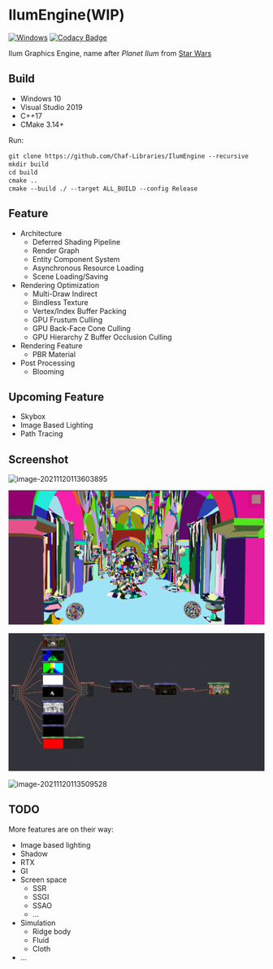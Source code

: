 # IlumEngine(WIP)

[![Windows](https://github.com/Chaf-Libraries/IlumEngine/actions/workflows/windows.yml/badge.svg)](https://github.com/Chaf-Libraries/IlumEngine/actions/workflows/windows.yml) [![Codacy Badge](https://app.codacy.com/project/badge/Grade/b0cb3a2729ee4be783dd5feb2cc67eb6)](https://www.codacy.com/gh/Chaf-Libraries/IlumEngine/dashboard?utm_source=github.com&amp;utm_medium=referral&amp;utm_content=Chaf-Libraries/IlumEngine&amp;utm_campaign=Badge_Grade)

Ilum Graphics Engine, name after *Planet Ilum* from [Star Wars](https://starwars.fandom.com/es/wiki/Ilum)

## Build

* Windows 10
* Visual Studio 2019
* C++17
* CMake 3.14+

Run:

```shell
git clone https://github.com/Chaf-Libraries/IlumEngine --recursive
mkdir build
cd build
cmake ..
cmake --build ./ --target ALL_BUILD --config Release
```

## Feature

* Architecture
  * Deferred Shading Pipeline
  * Render Graph
  * Entity Component System
  * Asynchronous Resource Loading
  * Scene Loading/Saving
* Rendering Optimization
  * Multi-Draw Indirect
  * Bindless Texture
  * Vertex/Index Buffer Packing
  * GPU Frustum Culling
  * GPU Back-Face Cone Culling
  * GPU Hierarchy Z Buffer Occlusion Culling
* Rendering Feature
  * PBR Material
* Post Processing
  * Blooming

## Upcoming Feature

* Skybox
* Image Based Lighting
* Path Tracing


## Screenshot

![image-20211120113603895](README/image-20211120113603895.png)

![image-20211130105935862](README/image-20211130105935862.png)

![image-20211120113259237](README/image-20211120113259237.png)

![image-20211120113509528](README/image-20211120113509528.png)

## TODO

More features are on their way:

* Image based lighting
* Shadow
* RTX
* GI
* Screen space
  * SSR
  * SSGI
  * SSAO
  * ...
* Simulation
  * Ridge body
  * Fluid
  * Cloth
* ...
